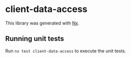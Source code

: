 # client-data-access

This library was generated with [Nx](https://nx.dev).

## Running unit tests

Run `nx test client-data-access` to execute the unit tests.
